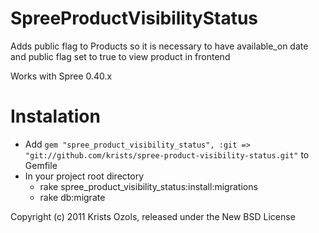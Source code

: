 SpreeProductVisibilityStatus
=======================

Adds public flag to Products so it is necessary to have available_on date and public flag set to true to view product in frontend

Works with Spree 0.40.x

Instalation
=======
* Add `gem "spree_product_visibility_status", :git => "git://github.com/krists/spree-product-visibility-status.git"` to Gemfile
* In your project root directory
  * rake spree_product_visibility_status:install:migrations
  * rake db:migrate


Copyright (c) 2011 Krists Ozols, released under the New BSD License

